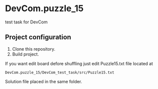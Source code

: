 # DevCom.puzzle_15
test task for DevCom

## Project configuration
1. Clone this repository.
2. Build project.

If you want edit board defore shuffling just edit Puzzle15.txt file located at 
```
DevCom.puzzle_15/DevCom_test_task/src/Puzzle15.txt
```
Solution file placed in the same folder.
